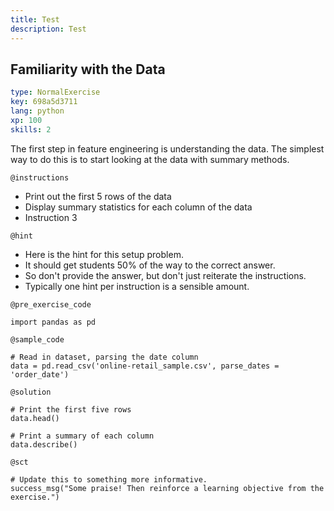 ```yaml
---
title: Test
description: Test
---
```


## Familiarity with the Data

```yaml
type: NormalExercise
key: 698a5d3711
lang: python
xp: 100
skills: 2
```

The first step in feature engineering is understanding the data. The simplest way to do this is to start looking at the data with summary methods.

`@instructions`
- Print out the first 5 rows of the data
- Display summary statistics for each column of the data
- Instruction 3

`@hint`
- Here is the hint for this setup problem. 
- It should get students 50% of the way to the correct answer.
- So don't provide the answer, but don't just reiterate the instructions.
- Typically one hint per instruction is a sensible amount.

`@pre_exercise_code`
```{python}
import pandas as pd
```

`@sample_code`
```{python}
# Read in dataset, parsing the date column
data = pd.read_csv('online-retail_sample.csv', parse_dates = 'order_date')
```

`@solution`
```{python}
# Print the first five rows
data.head()

# Print a summary of each column
data.describe()
```

`@sct`
```{python}
# Update this to something more informative.
success_msg("Some praise! Then reinforce a learning objective from the exercise.")
```
